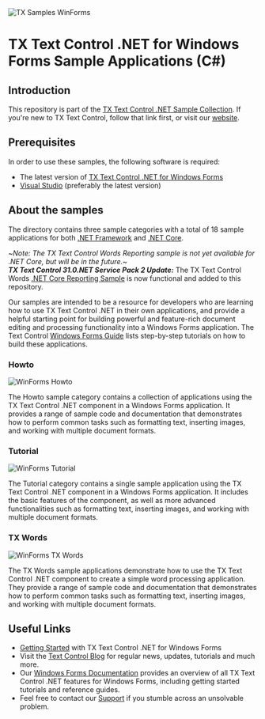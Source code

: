 <img src="https://user-images.githubusercontent.com/12340077/210531153-c6acbbf3-6ad8-488d-a8d8-f9459cab1792.svg" alt="TX Samples WinForms" />

# TX Text Control .NET for Windows Forms Sample Applications (C#)

## Introduction

This repository is part of the [TX Text Control .NET Sample Collection](https://github.com/TextControl/TXSamples.NET). If you're new to TX Text Control, follow that link first, or visit our [website](https://www.textcontrol.com/). 

## Prerequisites

In order to use these samples, the following software is required:

- The latest version of [TX Text Control .NET for Windows Forms](https://www.textcontrol.com/products/windows-forms/tx-text-control-dotnet/overview/)
- [Visual Studio](https://visualstudio.microsoft.com/de/downloads/) (preferably the latest version)

## About the samples

The directory contains three sample categories with a total of 18 sample applications for both [.NET Framework](./.NET-Framework-48) and [.NET Core](./.NET-Core-6).

~*Note: The TX Text Control Words Reporting sample is not yet available for .NET Core, but will be in the future.*~  
***TX Text Control 31.0.NET Service Pack 2 Update:*** The TX Text Control Words [.NET Core Reporting Sample](./.NET-Core-6/TX%20Words/TX%20Text%20Control%20Words%20Reporting) is now functional and added to this repository.

Our samples are intended to be a resource for developers who are learning how to use TX Text Control .NET in their own applications, and provide a helpful starting point for building powerful and feature-rich document editing and processing functionality into a Windows Forms application. The Text Control [Windows Forms Guide](https://docs.textcontrol.com/textcontrol/windows-forms/article.winforms.htm) lists step-by-step tutorials on how to build these applications.

### Howto

<img src="https://user-images.githubusercontent.com/116558879/199965903-9500c817-c5fb-4c40-8332-07f625933596.png" alt="WinForms Howto" height="auto"/>

The Howto sample category contains a collection of applications using the TX Text Control .NET component in a Windows Forms application. It provides a range of sample code and documentation that demonstrates how to perform common tasks such as formatting text, inserting images, and working with multiple document formats.

### Tutorial

<img src="https://user-images.githubusercontent.com/116558879/199965910-ec5d4704-20ce-4fe3-a63b-01e13a51f5ec.png" alt="WinForms Tutorial" height="auto"/>

The Tutorial category contains a single sample application using the TX Text Control .NET component in a Windows Forms application. It includes the basic features of the component, as well as more advanced functionalities such as formatting text, inserting images, and working with multiple document formats.

### TX Words

<img src="https://user-images.githubusercontent.com/116558879/199965921-15ab4db2-6960-45b0-9389-6865f00021a4.png" alt="WinForms TX Words" height="auto"/>

The TX Words sample applications demonstrate how to use the TX Text Control .NET component to create a simple word processing application. They provide a range of sample code and documentation that demonstrates how to perform common tasks such as formatting text, inserting images, and working with multiple document formats.

## Useful Links

- [Getting Started](https://www.textcontrol.com/products/windows-forms/tx-text-control-dotnet/getting-started/?type=getting-started) with TX Text Control .NET for Windows Forms
- Visit the [Text Control Blog](https://www.textcontrol.com/blog/) for regular news, updates, tutorials and much more.
- Our [Windows Forms Documentation](https://docs.textcontrol.com/textcontrol/windows-forms/index.htm) provides an overview of all TX Text Control .NET features for Windows Forms, including getting started tutorials and reference guides.
- Feel free to contact our [Support](https://www.textcontrol.com/support/overview/) if you stumble across an unsolvable problem.

